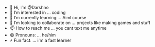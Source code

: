 - 👋 Hi, I’m @Darshno
- 👀 I’m interested in ... coding 
- 🌱 I’m currently learning ... Aiml course 
- 💞️ I’m looking to collaborate on ... projects like making games and stuff
- 📫 How to reach me ... you cant text me anytime 
- 😄 Pronouns: ... he/him
- ⚡ Fun fact: ... i'm a fast learner 

<!---
Darshno/Darshno is a ✨ special ✨ repository because its `README.md` (this file) appears on your GitHub profile.
You can click the Preview link to take a look at your changes.
--->
